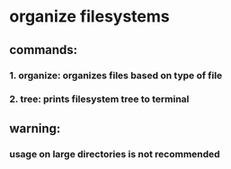 # organize filesystems
## commands:
### 1. organize: organizes files based on type of file
### 2. tree: prints filesystem tree to terminal
## warning:
### usage on large directories is not recommended
